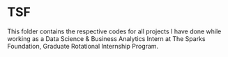 # TSF
This folder contains the respective codes for all projects I have done while working as a Data Science &amp; Business Analytics Intern at The Sparks Foundation, Graduate Rotational Internship Program.
